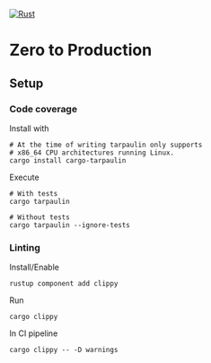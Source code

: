 [![Rust](https://github.com/Trenrod/book_zerotoproduction/actions/workflows/rust.yml/badge.svg?branch=develop)](https://github.com/Trenrod/book_zerotoproduction/actions/workflows/rust.yml)

# Zero to Production

## Setup

### Code coverage 

Install with 
```
# At the time of writing tarpaulin only supports
# x86_64 CPU architectures running Linux.
cargo install cargo-tarpaulin
```

Execute
```
# With tests
cargo tarpaulin

# Without tests
cargo tarpaulin --ignore-tests
```

### Linting

Install/Enable
```
rustup component add clippy
```

Run
```
cargo clippy
```

In CI pipeline
```
cargo clippy -- -D warnings
```
